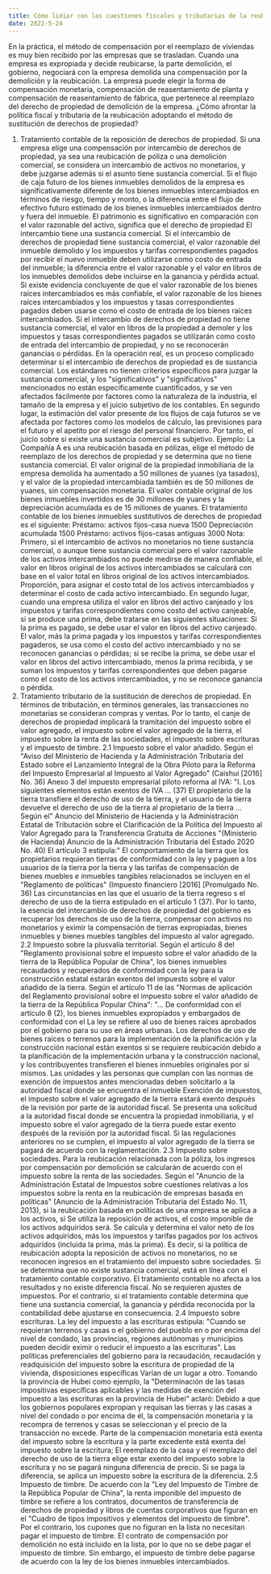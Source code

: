 ```yaml
---
title: Cómo lidiar con las cuestiones fiscales y tributarias de la reubicación de políticas mediante el reemplazo de los derechos de propiedad
date: 2022-5-24
---
```

En la práctica, el método de compensación por el reemplazo de viviendas es muy bien recibido por las empresas que se trasladan. Cuando una empresa es expropiada y decide reubicarse, la parte demolición, el gobierno, negociará con la empresa demolida una compensación por la demolición y la reubicación. La empresa puede elegir la forma de compensación monetaria, compensación de reasentamiento de planta y compensación de reasentamiento de fábrica, que pertenece al reemplazo del derecho de propiedad de demolición de la empresa. ¿Cómo afrontar la política fiscal y tributaria de la reubicación adoptando el método de sustitución de derechos de propiedad?
<!-- more -->
1. Tratamiento contable de la reposición de derechos de propiedad. Si una empresa elige una compensación por intercambio de derechos de propiedad, ya sea una reubicación de póliza o una demolición comercial, se considera un intercambio de activos no monetarios, y debe juzgarse además si el asunto tiene sustancia comercial. Si el flujo de caja futuro de los bienes inmuebles demolidos de la empresa es significativamente diferente de los bienes inmuebles intercambiados en términos de riesgo, tiempo y monto, o la diferencia entre el flujo de efectivo futuro estimado de los bienes inmuebles intercambiados dentro y fuera del inmueble. El patrimonio es significativo en comparación con el valor razonable del activo, significa que el derecho de propiedad El intercambio tiene una sustancia comercial. Si el intercambio de derechos de propiedad tiene sustancia comercial, el valor razonable del inmueble demolido y los impuestos y tarifas correspondientes pagados por recibir el nuevo inmueble deben utilizarse como costo de entrada del inmueble; la diferencia entre el valor razonable y el valor en libros de los inmuebles demolidos debe incluirse en la ganancia y pérdida actual. Si existe evidencia concluyente de que el valor razonable de los bienes raíces intercambiados es más confiable, el valor razonable de los bienes raíces intercambiados y los impuestos y tasas correspondientes pagados deben usarse como el costo de entrada de los bienes raíces intercambiados. Si el intercambio de derechos de propiedad no tiene sustancia comercial, el valor en libros de la propiedad a demoler y los impuestos y tasas correspondientes pagados se utilizarán como costo de entrada del intercambio de propiedad, y no se reconocerán ganancias o pérdidas. En la operación real, es un proceso complicado determinar si el intercambio de derechos de propiedad es de sustancia comercial. Los estándares no tienen criterios específicos para juzgar la sustancia comercial, y los "significativos" y "significativos" mencionados no están específicamente cuantificados, y se ven afectados fácilmente por factores como la naturaleza de la industria, el tamaño de la empresa y el juicio subjetivo de los contables. En segundo lugar, la estimación del valor presente de los flujos de caja futuros se ve afectada por factores como los modelos de cálculo, las previsiones para el futuro y el apetito por el riesgo del personal financiero. Por tanto, el juicio sobre si existe una sustancia comercial es subjetivo.
Ejemplo: La Compañía A es una reubicación basada en pólizas, elige el método de reemplazo de los derechos de propiedad y se determina que no tiene sustancia comercial. El valor original de la propiedad inmobiliaria de la empresa demolida ha aumentado a 50 millones de yuanes (ya tasados), y el valor de la propiedad intercambiada también es de 50 millones de yuanes, sin compensación monetaria. El valor contable original de los bienes inmuebles invertidos es de 30 millones de yuanes y la depreciación acumulada es de 15 millones de yuanes. El tratamiento contable de los bienes inmuebles sustitutivos de derechos de propiedad es el siguiente:
Préstamo: activos fijos-casa nueva 1500
Depreciación acumulada 1500
Préstamo: activos fijos-casas antiguas 3000
Nota: Primero, si el intercambio de activos no monetarios no tiene sustancia comercial, o aunque tiene sustancia comercial pero el valor razonable de los activos intercambiados no puede medirse de manera confiable, el valor en libros original de los activos intercambiados se calculará con base en el valor total en libros original de los activos intercambiados. Proporción, para asignar el costo total de los activos intercambiados y determinar el costo de cada activo intercambiado. En segundo lugar, cuando una empresa utiliza el valor en libros del activo canjeado y los impuestos y tarifas correspondientes como costo del activo canjeable, si se produce una prima, debe tratarse en las siguientes situaciones: Si la prima es pagado, se debe usar el valor en libros del activo canjeado. El valor, más la prima pagada y los impuestos y tarifas correspondientes pagaderos, se usa como el costo del activo intercambiado y no se reconocen ganancias o pérdidas; si se recibe la prima, se debe usar el valor en libros del activo intercambiado, menos la prima recibida, y se suman los impuestos y tarifas correspondientes que deben pagarse como el costo de los activos intercambiados, y no se reconoce ganancia o pérdida.
2. Tratamiento tributario de la sustitución de derechos de propiedad. En términos de tributación, en términos generales, las transacciones no monetarias se consideran compras y ventas. Por lo tanto, el canje de derechos de propiedad implicará la tramitación del impuesto sobre el valor agregado, el impuesto sobre el valor agregado de la tierra, el impuesto sobre la renta de las sociedades, el impuesto sobre escrituras y el impuesto de timbre.
2.1 Impuesto sobre el valor añadido. Según el "Aviso del Ministerio de Hacienda y la Administración Tributaria del Estado sobre el Lanzamiento Integral de la Obra Piloto para la Reforma del Impuesto Empresarial al Impuesto al Valor Agregado" (Caishui [2016] No. 36) Anexo 3 del impuesto empresarial piloto reforma al IVA: "I. Los siguientes elementos están exentos de IVA ... (37) El propietario de la tierra transfiere el derecho de uso de la tierra, y el usuario de la tierra devuelve el derecho de uso de la tierra al propietario de la tierra ... Según el" Anuncio del Ministerio de Hacienda y la Administración Estatal de Tributación sobre el Clarificación de la Política del Impuesto al Valor Agregado para la Transferencia Gratuita de Acciones "(Ministerio de Hacienda) Anuncio de la Administración Tributaria del Estado 2020 No. 40) El artículo 3 estipula:" El comportamiento de la tierra que los propietarios requieran tierras de conformidad con la ley y paguen a los usuarios de la tierra por la tierra y las tarifas de compensación de bienes muebles e inmuebles tangibles relacionados se incluyen en el "Reglamento de políticas" (Impuesto financiero [2016] [Promulgado No. 36) Las circunstancias en las que el usuario de la tierra regreso s el derecho de uso de la tierra estipulado en el artículo 1 (37). Por lo tanto, la esencia del intercambio de derechos de propiedad del gobierno es recuperar los derechos de uso de la tierra, compensar con activos no monetarios y eximir la compensación de tierras expropiadas, bienes inmuebles y bienes muebles tangibles del impuesto al valor agregado.
2.2 Impuesto sobre la plusvalía territorial. Según el artículo 8 del "Reglamento provisional sobre el impuesto sobre el valor añadido de la tierra de la República Popular de China", los bienes inmuebles recaudados y recuperados de conformidad con la ley para la construcción estatal estarán exentos del impuesto sobre el valor añadido de la tierra. Según el artículo 11 de las "Normas de aplicación del Reglamento provisional sobre el impuesto sobre el valor añadido de la tierra de la República Popular China": "... De conformidad con el artículo 8 (2), los bienes inmuebles expropiados y embargados de conformidad con el La ley se refiere al uso de bienes raíces aprobados por el gobierno para su uso en áreas urbanas. Los derechos de uso de bienes raíces o terrenos para la implementación de la planificación y la construcción nacional están exentos si se requiere reubicación debido a la planificación de la implementación urbana y la construcción nacional, y los contribuyentes transfieren el bienes inmuebles originales por sí mismos. Las unidades y las personas que cumplan con las normas de exención de impuestos antes mencionadas deben solicitarlo a la autoridad fiscal donde se encuentra el inmueble Exención de impuestos, el impuesto sobre el valor agregado de la tierra estará exento después de la revisión por parte de la autoridad fiscal. Se presenta una solicitud a la autoridad fiscal donde se encuentra la propiedad inmobiliaria, y el impuesto sobre el valor agregado de la tierra puede estar exento después de la revisión por la autoridad fiscal. Si las regulaciones anteriores no se cumplen, el impuesto al valor agregado de la tierra se pagará de acuerdo con la reglamentación.
2.3 Impuesto sobre sociedades. Para la reubicación relacionada con la póliza, los ingresos por compensación por demolición se calcularán de acuerdo con el impuesto sobre la renta de las sociedades. Según el "Anuncio de la Administración Estatal de Impuestos sobre cuestiones relativas a los impuestos sobre la renta en la reubicación de empresas basada en políticas" (Anuncio de la Administración Tributaria del Estado No. 11, 2013), si la reubicación basada en políticas de una empresa se aplica a los activos, si Se utiliza la reposición de activos, el costo imponible de los activos adquiridos será. Se calcula y determina el valor neto de los activos adquiridos, más los impuestos y tarifas pagados por los activos adquiridos (incluida la prima, más la prima). Es decir, si la política de reubicación adopta la reposición de activos no monetarios, no se reconocen ingresos en el tratamiento del impuesto sobre sociedades. Si se determina que no existe sustancia comercial, está en línea con el tratamiento contable corporativo. El tratamiento contable no afecta a los resultados y no existe diferencia fiscal. No se requieren ajustes de impuestos. Por el contrario, si el tratamiento contable determina que tiene una sustancia comercial, la ganancia y pérdida reconocida por la contabilidad debe ajustarse en consecuencia.
2.4 Impuesto sobre escrituras. La ley del impuesto a las escrituras estipula: "Cuando se requieran terrenos y casas o el gobierno del pueblo en o por encima del nivel de condado, las provincias, regiones autónomas y municipios pueden decidir eximir o reducir el impuesto a las escrituras". Las políticas preferenciales del gobierno para la recaudación, recaudación y readquisición del impuesto sobre la escritura de propiedad de la vivienda, disposiciones específicas Varían de un lugar a otro. Tomando la provincia de Hubei como ejemplo, la "Determinación de las tasas impositivas específicas aplicables y las medidas de exención del impuesto a las escrituras en la provincia de Hubei" aclaró: Debido a que los gobiernos populares expropian y requisan las tierras y las casas a nivel del condado o por encima de él, la compensación monetaria y la recompra de terrenos y casas se seleccionan y el precio de la transacción no excede. Parte de la compensación monetaria está exenta del impuesto sobre la escritura y la parte excedente está exenta del impuesto sobre la escritura; El reemplazo de la casa y el reemplazo del derecho de uso de la tierra elige estar exento del impuesto sobre la escritura y no se pagará ninguna diferencia de precio. Si se paga la diferencia, se aplica un impuesto sobre la escritura de la diferencia.
2.5 Impuesto de timbre. De acuerdo con la "Ley del Impuesto de Timbre de la República Popular de China", la renta imponible del impuesto de timbre se refiere a los contratos, documentos de transferencia de derechos de propiedad y libros de cuentas corporativos que figuran en el "Cuadro de tipos impositivos y elementos del impuesto de timbre". Por el contrario, los cupones que no figuran en la lista no necesitan pagar el impuesto de timbre. El contrato de compensación por demolición no está incluido en la lista, por lo que no se debe pagar el impuesto de timbre. Sin embargo, el impuesto de timbre debe pagarse de acuerdo con la ley de los bienes inmuebles intercambiados.